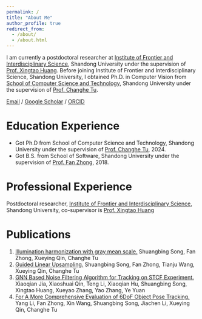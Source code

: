```yaml
---
permalink: /
title: "About Me"
author_profile: true
redirect_from: 
  - /about/
  - /about.html
---
```


I am currently a postdoctoral researcher at [Institute of Frontier and Interdisciplinary Science](https://frontier.qd.sdu.edu.cn/), Shandong University under the supervision of [Prof. Xingtao Huang](https://frontier.qd.sdu.edu.cn/info/1048/1331.htm). Before joining Institute of Frontier and Interdisciplinary Science, Shandong University, I obtained Ph.D. in Computer Vision from [School of Computer Science and Technology](https://www.cs.sdu.edu.cn/), Shandong University under the supervision of [Prof. Changhe Tu](https://irc.cs.sdu.edu.cn/~chtu/index.html).

[Email](mailto:songs@sdu.edu.cn) / [Google Scholar](https://scholar.google.com/citations?user=0WGbVnwAAAAJ&hl=en) / [ORCID](https://orcid.org/0000-0002-1031-6151) 

Education Experience
======
- Got Ph.D from School of Computer Science and Technology, Shandong University under the supervision of [Prof. Changhe Tu]((https://irc.cs.sdu.edu.cn/~chtu/index.html)), 2024.
- Got B.S. from School of Software, Shandong University under the supervision of [Prof. Fan Zhong](https://cvfzhong.github.io/), 2018.

Professional Experience
======
Postdoctoral researcher, [Institute of Frontier and Interdisciplinary Science](https://frontier.qd.sdu.edu.cn/), Shandong University, co-supervisor is [Prof. Xingtao Huang](https://frontier.qd.sdu.edu.cn/info/1048/1331.htm)

Publications
======
1. [Illumination harmonization with gray mean scale.](https://link.springer.com/chapter/10.1007/978-3-030-61864-3_17)
   Shuangbing Song, Fan Zhong, Xueying Qin, Changhe Tu 
1. [Guided Linear Upsampling.](https://dl.acm.org/doi/abs/10.1145/3592453)
   Shuangbing Song, Fan Zhong, Tianju Wang, Xueying Qin, Changhe Tu 
1. [GNN Based Noise Filtering Algorithm for Tracking on STCF Experiment.](https://indico.cern.ch/event/1488410/contributions/6561429/) Xiaoqian Jia, Xiaoshuai Qin, Teng Li, Xiaoqian Hu, Shuangbing Song, Xingtao Huang, Xueyao Zhang, Yao Zhang, Ye Yuan
2. [For A More Comprehensive Evaluation of 6DoF Object Pose Tracking.](https://arxiv.org/abs/2309.07796)
   Yang Li, Fan Zhong, Xin Wang, Shuangbing Song, Jiachen Li, Xueying Qin, Changhe Tu

